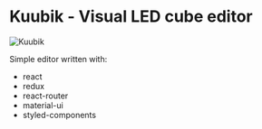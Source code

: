 # Kuubik - Visual LED cube editor

![Kuubik](https://raw.githubusercontent.com/kuubik/editor/devel/art/screen1.png)

Simple editor written with:
- react
- redux
- react-router
- material-ui
- styled-components

